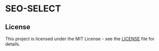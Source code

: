 # SEO-SELECT

## License

This project is licensed under the MIT License - see the [LICENSE](LICENSE) file for details.